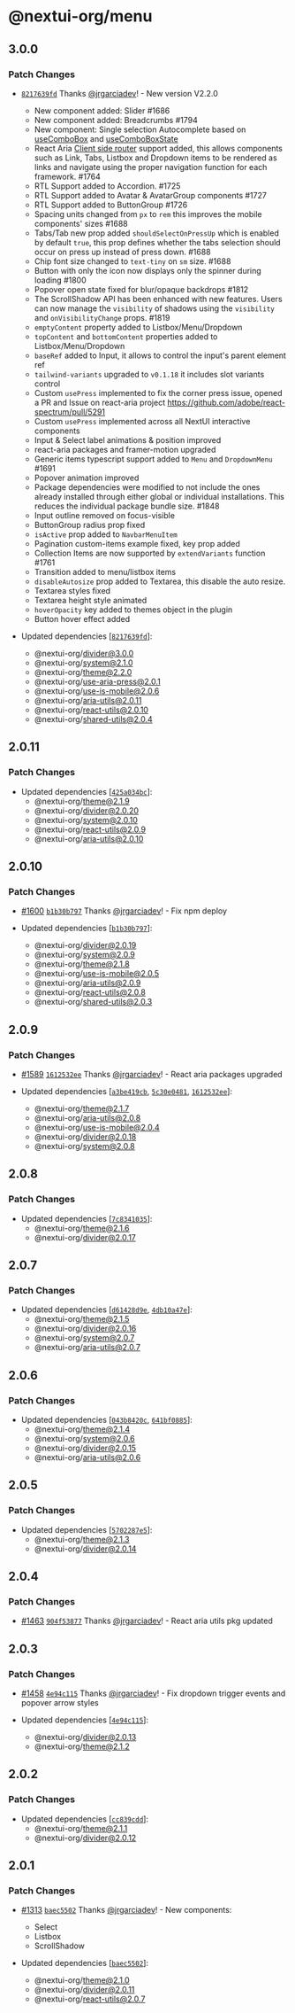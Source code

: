 # @nextui-org/menu

## 3.0.0

### Patch Changes

- [`8217639fd`](https://github.com/nextui-org/nextui/commit/8217639fd49b844481aeeb688ea39e2d0ce05520) Thanks [@jrgarciadev](https://github.com/jrgarciadev)! - New version V2.2.0

  - New component added: Slider #1686
  - New component added: Breadcrumbs #1794
  - New component: Single selection Autocomplete based on [useComboBox](https://react-spectrum.adobe.com/react-aria/useComboBox.html#usecombobox) and [useComboBoxState](https://react-spectrum.adobe.com/react-stately/useComboBoxState.html#usecomboboxstate)
  - React Aria [Client side router](https://react-spectrum.adobe.com/react-aria/routing.html) support added, this allows components such as Link, Tabs, Listbox and Dropdown items to be rendered as links and navigate using the proper navigation function for each framework. #1764
  - RTL Support added to Accordion. #1725
  - RTL Support added to Avatar & AvatarGroup components #1727
  - RTL Support added to ButtonGroup #1726
  - Spacing units changed from `px` to `rem` this improves the mobile components' sizes #1688
  - Tabs/Tab new prop added `shouldSelectOnPressUp` which is enabled by default `true`, this prop defines whether the tabs selection should occur on press up instead of press down. #1688
  - Chip font size changed to `text-tiny` on `sm` size. #1688
  - Button with only the icon now displays only the spinner during loading #1800
  - Popover open state fixed for blur/opaque backdrops #1812
  - The ScrollShadow API has been enhanced with new features. Users can now manage the `visibility` of shadows using the `visibility` and `onVisibilityChange` props. #1819
  - `emptyContent` property added to Listbox/Menu/Dropdown
  - `topContent` and `bottomContent` properties added to Listbox/Menu/Dropdown
  - `baseRef` added to Input, it allows to control the input's parent element ref
  - `tailwind-variants` upgraded to `v0.1.18` it includes slot variants control
  - Custom `usePress` implemented to fix the corner press issue, opened a PR and Issue on react-aria project https://github.com/adobe/react-spectrum/pull/5291
  - Custom `usePress` implemented across all NextUI interactive components
  - Input & Select label animations & position improved
  - react-aria packages and framer-motion upgraded
  - Generic items typescript support added to `Menu` and `DropdownMenu` #1691
  - Popover animation improved
  - Package dependencies were modified to not include the ones already installed through either global or individual installations. This reduces the individual package bundle size. #1848
  - Input outline removed on focus-visible
  - ButtonGroup radius prop fixed
  - `isActive` prop added to `NavbarMenuItem`
  - Pagination custom-items example fixed, key prop added
  - Collection Items are now supported by `extendVariants` function #1761
  - Transition added to menu/listbox items
  - `disableAutosize` prop added to Textarea, this disable the auto resize.
  - Textarea styles fixed
  - Textarea height style animated
  - `hoverOpacity` key added to themes object in the plugin
  - Button hover effect added

- Updated dependencies [[`8217639fd`](https://github.com/nextui-org/nextui/commit/8217639fd49b844481aeeb688ea39e2d0ce05520)]:
  - @nextui-org/divider@3.0.0
  - @nextui-org/system@2.1.0
  - @nextui-org/theme@2.2.0
  - @nextui-org/use-aria-press@2.0.1
  - @nextui-org/use-is-mobile@2.0.6
  - @nextui-org/aria-utils@2.0.11
  - @nextui-org/react-utils@2.0.10
  - @nextui-org/shared-utils@2.0.4

## 2.0.11

### Patch Changes

- Updated dependencies [[`425a034bc`](https://github.com/nextui-org/nextui/commit/425a034bca4aa5a86cfe4bc47c084366a7ad7e87)]:
  - @nextui-org/theme@2.1.9
  - @nextui-org/divider@2.0.20
  - @nextui-org/system@2.0.10
  - @nextui-org/react-utils@2.0.9
  - @nextui-org/aria-utils@2.0.10

## 2.0.10

### Patch Changes

- [#1600](https://github.com/nextui-org/nextui/pull/1600) [`b1b30b797`](https://github.com/nextui-org/nextui/commit/b1b30b7976f1d6652808fbf12ffde044f0861572) Thanks [@jrgarciadev](https://github.com/jrgarciadev)! - Fix npm deploy

- Updated dependencies [[`b1b30b797`](https://github.com/nextui-org/nextui/commit/b1b30b7976f1d6652808fbf12ffde044f0861572)]:
  - @nextui-org/divider@2.0.19
  - @nextui-org/system@2.0.9
  - @nextui-org/theme@2.1.8
  - @nextui-org/use-is-mobile@2.0.5
  - @nextui-org/aria-utils@2.0.9
  - @nextui-org/react-utils@2.0.8
  - @nextui-org/shared-utils@2.0.3

## 2.0.9

### Patch Changes

- [#1589](https://github.com/nextui-org/nextui/pull/1589) [`1612532ee`](https://github.com/nextui-org/nextui/commit/1612532eeeabbc49165546b1a2e7aebf89e7a1c2) Thanks [@jrgarciadev](https://github.com/jrgarciadev)! - React aria packages upgraded

- Updated dependencies [[`a3be419cb`](https://github.com/nextui-org/nextui/commit/a3be419cb3c693ae8cace15f9a863274d759ddb1), [`5c30e0481`](https://github.com/nextui-org/nextui/commit/5c30e04811ef9f973d6b59107c909db72d9876b5), [`1612532ee`](https://github.com/nextui-org/nextui/commit/1612532eeeabbc49165546b1a2e7aebf89e7a1c2)]:
  - @nextui-org/theme@2.1.7
  - @nextui-org/aria-utils@2.0.8
  - @nextui-org/use-is-mobile@2.0.4
  - @nextui-org/divider@2.0.18
  - @nextui-org/system@2.0.8

## 2.0.8

### Patch Changes

- Updated dependencies [[`7c8341035`](https://github.com/nextui-org/nextui/commit/7c8341035dbdd120cd78221b3cabab2e40e7478d)]:
  - @nextui-org/theme@2.1.6
  - @nextui-org/divider@2.0.17

## 2.0.7

### Patch Changes

- Updated dependencies [[`d61428d9e`](https://github.com/nextui-org/nextui/commit/d61428d9e6c1c0590593fb1f0136e226051b7e23), [`4db10a47e`](https://github.com/nextui-org/nextui/commit/4db10a47e96ad8315b5b96c2ff15574ac0fdeecc)]:
  - @nextui-org/theme@2.1.5
  - @nextui-org/divider@2.0.16
  - @nextui-org/system@2.0.7
  - @nextui-org/aria-utils@2.0.7

## 2.0.6

### Patch Changes

- Updated dependencies [[`043b8420c`](https://github.com/nextui-org/nextui/commit/043b8420cfb659cbb6bb36404807ec3cc8ac8592), [`641bf0885`](https://github.com/nextui-org/nextui/commit/641bf0885b6af2d7f36f27d83716a441975a5ca5)]:
  - @nextui-org/theme@2.1.4
  - @nextui-org/system@2.0.6
  - @nextui-org/divider@2.0.15
  - @nextui-org/aria-utils@2.0.6

## 2.0.5

### Patch Changes

- Updated dependencies [[`5702287e5`](https://github.com/nextui-org/nextui/commit/5702287e5622a8f0a0326c7cc0c200808c7971a8)]:
  - @nextui-org/theme@2.1.3
  - @nextui-org/divider@2.0.14

## 2.0.4

### Patch Changes

- [#1463](https://github.com/nextui-org/nextui/pull/1463) [`904f53877`](https://github.com/nextui-org/nextui/commit/904f5387793cf8cc594d4ff8c32e378439a8e4fa) Thanks [@jrgarciadev](https://github.com/jrgarciadev)! - React aria utils pkg updated

## 2.0.3

### Patch Changes

- [#1458](https://github.com/nextui-org/nextui/pull/1458) [`4e94c115`](https://github.com/nextui-org/nextui/commit/4e94c115281c2774424d687877e036a9af1bce01) Thanks [@jrgarciadev](https://github.com/jrgarciadev)! - Fix dropdown trigger events and popover arrow styles

- Updated dependencies [[`4e94c115`](https://github.com/nextui-org/nextui/commit/4e94c115281c2774424d687877e036a9af1bce01)]:
  - @nextui-org/divider@2.0.13
  - @nextui-org/theme@2.1.2

## 2.0.2

### Patch Changes

- Updated dependencies [[`cc839cdd`](https://github.com/nextui-org/nextui/commit/cc839cdd1fd54931bfba137e2f9b5e8007a7e47d)]:
  - @nextui-org/theme@2.1.1
  - @nextui-org/divider@2.0.12

## 2.0.1

### Patch Changes

- [#1313](https://github.com/nextui-org/nextui/pull/1313) [`baec5502`](https://github.com/nextui-org/nextui/commit/baec55029de7f17ba84d3e6c8c98358fd1f2695e) Thanks [@jrgarciadev](https://github.com/jrgarciadev)! - New components:

  - Select
  - Listbox
  - ScrollShadow

- Updated dependencies [[`baec5502`](https://github.com/nextui-org/nextui/commit/baec55029de7f17ba84d3e6c8c98358fd1f2695e)]:
  - @nextui-org/theme@2.1.0
  - @nextui-org/divider@2.0.11
  - @nextui-org/react-utils@2.0.7
